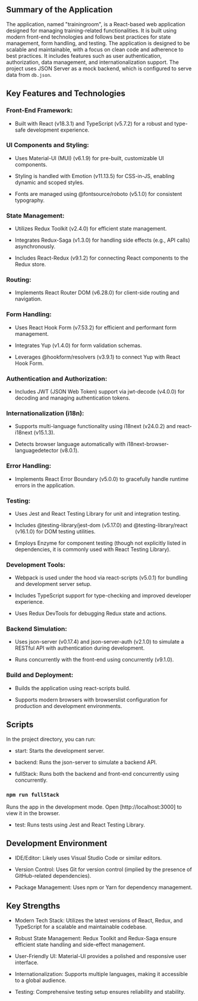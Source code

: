 ## Summary of the Application

The application, named "trainingroom", is a React-based web application designed for managing training-related functionalities. It is built using modern front-end technologies and follows best practices for state management, form handling, and testing. The application is designed to be scalable and maintainable, with a focus on clean code and adherence to best practices. It includes features such as user authentication, authorization, data management, and internationalization support.
The project uses JSON Server as a mock backend, which is configured to serve data from `db.json`. 

## Key Features and Technologies

### Front-End Framework:

- Built with React (v18.3.1) and TypeScript (v5.7.2) for a robust and type-safe development experience.

### UI Components and Styling:

- Uses Material-UI (MUI) (v6.1.9) for pre-built, customizable UI components.

- Styling is handled with Emotion (v11.13.5) for CSS-in-JS, enabling dynamic and scoped styles.

- Fonts are managed using @fontsource/roboto (v5.1.0) for consistent typography.

### State Management:

- Utilizes Redux Toolkit (v2.4.0) for efficient state management.

- Integrates Redux-Saga (v1.3.0) for handling side effects (e.g., API calls) asynchronously.

- Includes React-Redux (v9.1.2) for connecting React components to the Redux store.

### Routing:

- Implements React Router DOM (v6.28.0) for client-side routing and navigation.

### Form Handling:

- Uses React Hook Form (v7.53.2) for efficient and performant form management.

- Integrates Yup (v1.4.0) for form validation schemas.

- Leverages @hookform/resolvers (v3.9.1) to connect Yup with React Hook Form.

### Authentication and Authorization:

- Includes JWT (JSON Web Token) support via jwt-decode (v4.0.0) for decoding and managing authentication tokens.

### Internationalization (i18n):

- Supports multi-language functionality using i18next (v24.0.2) and react-i18next (v15.1.3).

- Detects browser language automatically with i18next-browser-languagedetector (v8.0.1).

### Error Handling:

- Implements React Error Boundary (v5.0.0) to gracefully handle runtime errors in the application.

### Testing:

- Uses Jest and React Testing Library for unit and integration testing.

- Includes @testing-library/jest-dom (v5.17.0) and @testing-library/react (v16.1.0) for DOM testing utilities.

- Employs Enzyme for component testing (though not explicitly listed in dependencies, it is commonly used with React Testing Library).

### Development Tools:

- Webpack is used under the hood via react-scripts (v5.0.1) for bundling and development server setup.

- Includes TypeScript support for type-checking and improved developer experience.

- Uses Redux DevTools for debugging Redux state and actions.

### Backend Simulation:

- Uses json-server (v0.17.4) and json-server-auth (v2.1.0) to simulate a RESTful API with authentication during development.

- Runs concurrently with the front-end using concurrently (v9.1.0).

### Build and Deployment:

- Builds the application using react-scripts build.

- Supports modern browsers with browserslist configuration for production and development environments.

## Scripts

In the project directory, you can run:

- start: Starts the development server.

- backend: Runs the json-server to simulate a backend API.

- fullStack: Runs both the backend and front-end concurrently using concurrently.
### `npm run fullStack`

Runs the app in the development mode.
Open [http://localhost:3000] to view it in the browser.

- test: Runs tests using Jest and React Testing Library.

## Development Environment

- IDE/Editor: Likely uses Visual Studio Code or similar editors.

- Version Control: Uses Git for version control (implied by the presence of GitHub-related dependencies).

- Package Management: Uses npm or Yarn for dependency management.

## Key Strengths

- Modern Tech Stack: Utilizes the latest versions of React, Redux, and TypeScript for a scalable and maintainable codebase.

- Robust State Management: Redux Toolkit and Redux-Saga ensure efficient state handling and side-effect management.

- User-Friendly UI: Material-UI provides a polished and responsive user interface.

- Internationalization: Supports multiple languages, making it accessible to a global audience.

- Testing: Comprehensive testing setup ensures reliability and stability.